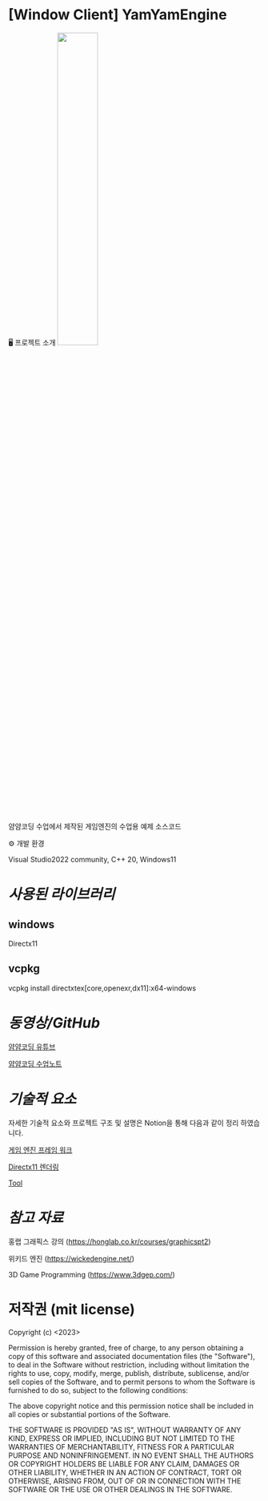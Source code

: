 # [Window Client] YamYamEngine 

🖥️ 프로젝트 소개
<img src="https://github.com/eazuooz/YamYam_Engine/assets/46310910/e312db09-9416-483e-9673-df972081e0bf" width="40%"/>

얌얌코딩 수업에서 제작된 게임엔진의 수업용 예제 소스코드


⚙️ 개발 환경

Visual Studio2022 community, C++ 20, Windows11

# *사용된 라이브러리*

## windows
Directx11

## vcpkg
vcpkg install directxtex[core,openexr,dx11]:x64-windows

<!--vcpkg install assimp:x64-windows
vcpkg install directxtex:x64-windows
vcpkg install directxtex[dx11]:x64-windows
vcpkg install directxtex[openexr]:x64-windows
vcpkg install directxtk:x64-windows
vcpkg install directxmath:x64-windows
vcpkg install fp16:x64-windows
vcpkg install imgui[dx11-binding,win32-binding]:x64-windows
vcpkg install glm:x64-windows
vcpkg install directxmesh:x64-windows
-->

# *동영상/GitHub*

[얌얌코딩 유튜브](https://www.youtube.com/channel/UCOgtkPoyC0VXhCs7Xk3jvjQ)

[얌얌코딩 수업노트](https://yamyamcoding.oopy.io/)

# *기술적 요소*
자세한 기술적 요소와 프로젝트 구조 및 설명은 Notion을 통해 다음과 같이 정리 하였습니다.

[게임 엔진 프레임 워크](https://typical-slug-3ef.notion.site/GAME-ENGINE-FRAMEWORK-d594503034b74e70bc9fb0d89facfe1b?pvs=4)

[Directx11 렌더링](https://typical-slug-3ef.notion.site/DIRECTX-11-80d76736a5d348f4ac4a77a983fd7050?pvs=4)

[Tool](https://typical-slug-3ef.notion.site/Tool-Programming-5c92a9117abd49b7be110c00374b6e1f?pvs=4)


# *참고 자료*
홍랩 그래픽스 강의 (https://honglab.co.kr/courses/graphicspt2)

위키드 엔진 (https://wickedengine.net/)

3D Game Programming (https://www.3dgep.com/)


# 저작권 (mit license)
Copyright (c) <2023> <YamYamCoding>

Permission is hereby granted, free of charge, to any person obtaining a copy
of this software and associated documentation files (the "Software"), to deal
in the Software without restriction, including without limitation the rights
to use, copy, modify, merge, publish, distribute, sublicense, and/or sell
copies of the Software, and to permit persons to whom the Software is
furnished to do so, subject to the following conditions:

The above copyright notice and this permission notice shall be included in all
copies or substantial portions of the Software.

THE SOFTWARE IS PROVIDED "AS IS", WITHOUT WARRANTY OF ANY KIND, EXPRESS OR
IMPLIED, INCLUDING BUT NOT LIMITED TO THE WARRANTIES OF MERCHANTABILITY,
FITNESS FOR A PARTICULAR PURPOSE AND NONINFRINGEMENT. IN NO EVENT SHALL THE
AUTHORS OR COPYRIGHT HOLDERS BE LIABLE FOR ANY CLAIM, DAMAGES OR OTHER
LIABILITY, WHETHER IN AN ACTION OF CONTRACT, TORT OR OTHERWISE, ARISING FROM,
OUT OF OR IN CONNECTION WITH THE SOFTWARE OR THE USE OR OTHER DEALINGS IN THE
SOFTWARE.

